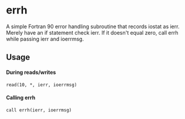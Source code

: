 # errh
A simple Fortran 90 error handling subroutine that records iostat as ierr. Merely have an if statement check ierr. If it doesn't equal zero, call errh while passing ierr and ioerrmsg.
## Usage
#### During reads/writes
    read(10, *, ierr, ioerrmsg)
#### Calling errh
    call errh(ierr, ioerrmsg)
